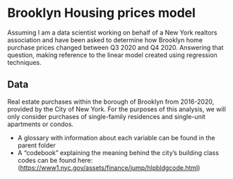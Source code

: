 # Brooklyn Housing prices model

Assuming I am a data scientist working on behalf of a New York realtors association and have been asked to determine how Brooklyn home purchase prices changed between Q3 2020 and Q4 2020.  Answering that question, making reference to the linear model created using regression techniques.

## Data
Real estate purchases within the borough of Brooklyn from 2016-2020, provided by the City of New York.  For the purposes of this analysis, we will only consider purchases of single-family residences and single-unit apartments or condos.

* A glossary with information about each variable can be found in the parent folder
* A “codebook” explaining the meaning behind the city’s building class codes can be found here: (https://www1.nyc.gov/assets/finance/jump/hlpbldgcode.html)

